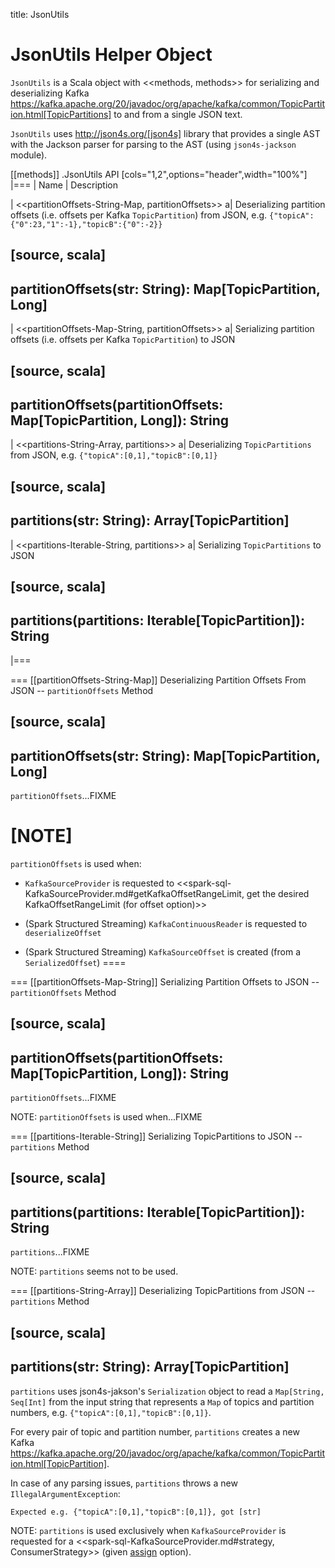 title: JsonUtils

# JsonUtils Helper Object

`JsonUtils` is a Scala object with <<methods, methods>> for serializing and deserializing Kafka https://kafka.apache.org/20/javadoc/org/apache/kafka/common/TopicPartition.html[TopicPartitions] to and from a single JSON text.

`JsonUtils` uses http://json4s.org/[json4s] library that provides a single AST with the Jackson parser for parsing to the AST (using `json4s-jackson` module).

[[methods]]
.JsonUtils API
[cols="1,2",options="header",width="100%"]
|===
| Name
| Description

| <<partitionOffsets-String-Map, partitionOffsets>>
a| Deserializing partition offsets (i.e. offsets per Kafka `TopicPartition`) from JSON, e.g. `{"topicA":{"0":23,"1":-1},"topicB":{"0":-2}}`

[source, scala]
----
partitionOffsets(str: String): Map[TopicPartition, Long]
----

| <<partitionOffsets-Map-String, partitionOffsets>>
a| Serializing partition offsets (i.e. offsets per Kafka `TopicPartition`) to JSON

[source, scala]
----
partitionOffsets(partitionOffsets: Map[TopicPartition, Long]): String
----

| <<partitions-String-Array, partitions>>
a| Deserializing `TopicPartitions` from JSON, e.g. `{"topicA":[0,1],"topicB":[0,1]}`

[source, scala]
----
partitions(str: String): Array[TopicPartition]
----

| <<partitions-Iterable-String, partitions>>
a| Serializing `TopicPartitions` to JSON

[source, scala]
----
partitions(partitions: Iterable[TopicPartition]): String
----
|===

=== [[partitionOffsets-String-Map]] Deserializing Partition Offsets From JSON -- `partitionOffsets` Method

[source, scala]
----
partitionOffsets(str: String): Map[TopicPartition, Long]
----

`partitionOffsets`...FIXME

[NOTE]
====
`partitionOffsets` is used when:

* `KafkaSourceProvider` is requested to <<spark-sql-KafkaSourceProvider.md#getKafkaOffsetRangeLimit, get the desired KafkaOffsetRangeLimit (for offset option)>>

* (Spark Structured Streaming) `KafkaContinuousReader` is requested to `deserializeOffset`

* (Spark Structured Streaming) `KafkaSourceOffset` is created (from a `SerializedOffset`)
====

=== [[partitionOffsets-Map-String]] Serializing Partition Offsets to JSON -- `partitionOffsets` Method

[source, scala]
----
partitionOffsets(partitionOffsets: Map[TopicPartition, Long]): String
----

`partitionOffsets`...FIXME

NOTE: `partitionOffsets` is used when...FIXME

=== [[partitions-Iterable-String]] Serializing TopicPartitions to JSON -- `partitions` Method

[source, scala]
----
partitions(partitions: Iterable[TopicPartition]): String
----

`partitions`...FIXME

NOTE: `partitions` seems not to be used.

=== [[partitions-String-Array]] Deserializing TopicPartitions from JSON -- `partitions` Method

[source, scala]
----
partitions(str: String): Array[TopicPartition]
----

`partitions` uses json4s-jakson's `Serialization` object to read a `Map[String, Seq[Int]` from the input string that represents a `Map` of topics and partition numbers, e.g. `{"topicA":[0,1],"topicB":[0,1]}`.

For every pair of topic and partition number, `partitions` creates a new Kafka https://kafka.apache.org/20/javadoc/org/apache/kafka/common/TopicPartition.html[TopicPartition].

In case of any parsing issues, `partitions` throws a new `IllegalArgumentException`:

```
Expected e.g. {"topicA":[0,1],"topicB":[0,1]}, got [str]
```

NOTE: `partitions` is used exclusively when `KafkaSourceProvider` is requested for a <<spark-sql-KafkaSourceProvider.md#strategy, ConsumerStrategy>> (given [assign](datasources/kafka/options.md#assign) option).
